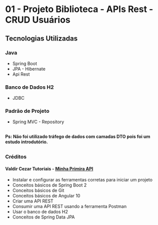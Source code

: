 # 01 - Projeto Biblioteca - APIs Rest - CRUD Usuários

## Tecnologias Utilizadas
### Java
  - Spring Boot
  - JPA - Hibernate
  - Api Rest
  
### Banco de Dados H2
  - JDBC
  
### Padrão de Projeto
  - Spring MVC - Repository

##

#### Ps: Não foi utilizado tráfego de dados com camadas DTO pois foi um estudo introdutório.

##

### Créditos

#### Valdir Cezar Tutoriais - [Minha Primira API](https://www.youtube.com/watch?v=hZbEr5XVL0M&list=PLA8Qj9w4RGkXwPerFo4ZDFEessyNJW1ol)

- Instalar e configurar as ferramentas corretas para iniciar um projeto
- Conceitos básicos de Spring Boot 2
- Conceitos básicos de Git
- Conceitos básicos de Angular 10
- Criar uma API REST
- Consumir uma API REST usando a ferramenta Postman
- Usar o banco de dados H2 
- Conceitos de Spring Data JPA
